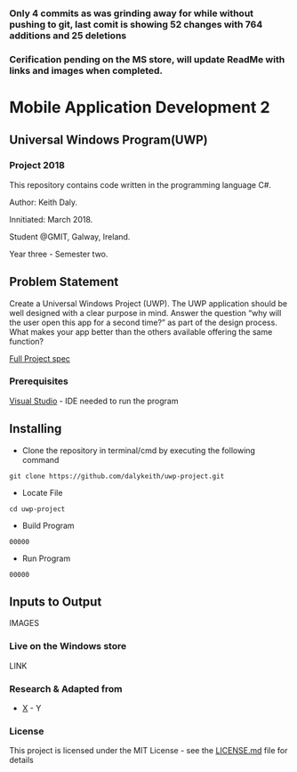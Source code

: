### Only 4 commits as was grinding away for while without pushing to git, last comit is showing 52 changes with 764 additions and 25 deletions
### Cerification pending on the MS store, will update ReadMe with links and images when completed.

# Mobile Application Development 2
## Universal Windows Program(UWP)

### Project 2018

This repository contains code written in the programming language C#.

Author: Keith Daly.

Innitiated: March 2018.

Student @GMIT, Galway, Ireland. 

Year three - Semester two.

## Problem Statement

Create a Universal Windows Project (UWP).
The UWP application should be well designed with a clear purpose in mind. Answer the question
“why will the user open this app for a second time?” as part of the design process. What makes your
app better than the others available offering the same function?

[Full Project spec](https://github.com/dalykeith/uwp_project/blob/master/MAD2-projectSpec.pdf)

### Prerequisites

[Visual Studio](https://www.visualstudio.com/downloads/) - IDE needed to run the program

## Installing

* Clone the repository in terminal/cmd by executing the following command

```
git clone https://github.com/dalykeith/uwp-project.git
```

* Locate File

```
cd uwp-project
```

* Build Program

```
00000
```

* Run Program

```
00000
```

## Inputs to Output

IMAGES

###  Live on the Windows store

LINK

###  Research & Adapted from

* [X](X) - Y

### License

This project is licensed under the MIT License - see the [LICENSE.md](https://github.com/dalykeith/uwp-project/blob/master/LICENSE) file for details
